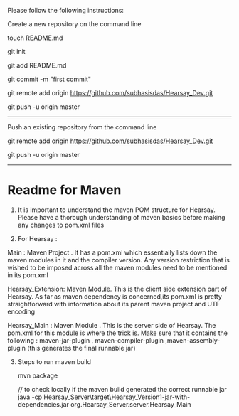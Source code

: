 Please follow the following instructions:


Create a new repository on the command line

touch README.md

git init

git add README.md

git commit -m "first commit"

git remote add origin https://github.com/subhasisdas/Hearsay_Dev.git

git push -u origin master

----------------------------------------------------------------------
Push an existing repository from the command line

git remote add origin https://github.com/subhasisdas/Hearsay_Dev.git

git push -u origin master

---------------------------------------------------------------------

Readme for Maven
================

1. It is important to understand the maven POM structure for Hearsay. Please have a thorough understanding of maven basics before making any changes to pom.xml files

2. For Hearsay :
	
  Main 	: Maven Project . It has a pom.xml which essentially lists down the maven modules in it and the compiler version.
				  Any version restriction that is wished to be imposed across all the maven modules need to be mentioned in its pom.xml
  
  Hearsay_Extension: Maven Module. This is the client side extension part of Hearsay. As far as maven dependency is concerned,its pom.xml is pretty straightforward with information about its parent maven project and UTF encoding

  Hearsay_Main : Maven Module . This is the server side of Hearsay. The pom.xml for this module is where the trick is. Make sure
				  that it contains the following <plugin> : maven-jar-plugin , maven-compiler-plugin ,maven-assembly-plugin (this 
				  generates the final runnable jar)

3. Steps to run maven build
	
	mvn package

	// to check locally if the maven build generated the correct runnable jar
	java -cp Hearsay_Server\target\Hearsay_Version1-jar-with-dependencies.jar org.Hearsay_Server.server.Hearsay_Main
